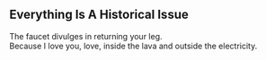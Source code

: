 Everything Is A Historical Issue
--------------------------------
The faucet divulges in returning your leg.  
Because I love you, love, inside the lava and outside the electricity.  
